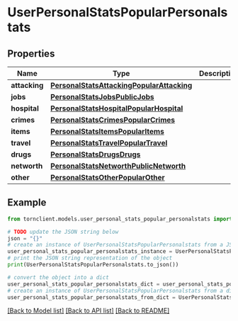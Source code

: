 # UserPersonalStatsPopularPersonalstats


## Properties

Name | Type | Description | Notes
------------ | ------------- | ------------- | -------------
**attacking** | [**PersonalStatsAttackingPopularAttacking**](PersonalStatsAttackingPopularAttacking.md) |  | 
**jobs** | [**PersonalStatsJobsPublicJobs**](PersonalStatsJobsPublicJobs.md) |  | 
**hospital** | [**PersonalStatsHospitalPopularHospital**](PersonalStatsHospitalPopularHospital.md) |  | 
**crimes** | [**PersonalStatsCrimesPopularCrimes**](PersonalStatsCrimesPopularCrimes.md) |  | 
**items** | [**PersonalStatsItemsPopularItems**](PersonalStatsItemsPopularItems.md) |  | 
**travel** | [**PersonalStatsTravelPopularTravel**](PersonalStatsTravelPopularTravel.md) |  | 
**drugs** | [**PersonalStatsDrugsDrugs**](PersonalStatsDrugsDrugs.md) |  | 
**networth** | [**PersonalStatsNetworthPublicNetworth**](PersonalStatsNetworthPublicNetworth.md) |  | 
**other** | [**PersonalStatsOtherPopularOther**](PersonalStatsOtherPopularOther.md) |  | 

## Example

```python
from tornclient.models.user_personal_stats_popular_personalstats import UserPersonalStatsPopularPersonalstats

# TODO update the JSON string below
json = "{}"
# create an instance of UserPersonalStatsPopularPersonalstats from a JSON string
user_personal_stats_popular_personalstats_instance = UserPersonalStatsPopularPersonalstats.from_json(json)
# print the JSON string representation of the object
print(UserPersonalStatsPopularPersonalstats.to_json())

# convert the object into a dict
user_personal_stats_popular_personalstats_dict = user_personal_stats_popular_personalstats_instance.to_dict()
# create an instance of UserPersonalStatsPopularPersonalstats from a dict
user_personal_stats_popular_personalstats_from_dict = UserPersonalStatsPopularPersonalstats.from_dict(user_personal_stats_popular_personalstats_dict)
```
[[Back to Model list]](../README.md#documentation-for-models) [[Back to API list]](../README.md#documentation-for-api-endpoints) [[Back to README]](../README.md)


